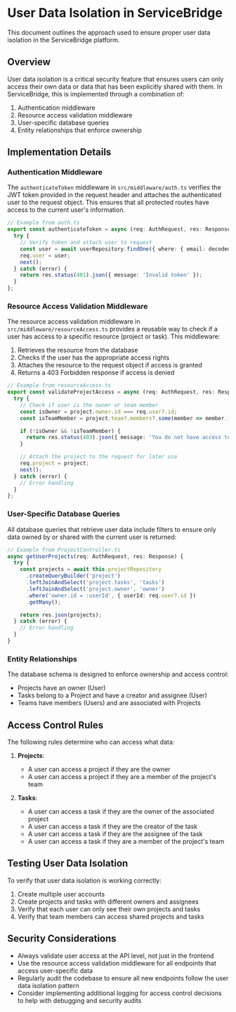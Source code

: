# User Data Isolation in ServiceBridge

This document outlines the approach used to ensure proper user data isolation in the ServiceBridge platform.

## Overview

User data isolation is a critical security feature that ensures users can only access their own data or data that has been explicitly shared with them. In ServiceBridge, this is implemented through a combination of:

1. Authentication middleware
2. Resource access validation middleware
3. User-specific database queries
4. Entity relationships that enforce ownership

## Implementation Details

### Authentication Middleware

The `authenticateToken` middleware in `src/middleware/auth.ts` verifies the JWT token provided in the request header and attaches the authenticated user to the request object. This ensures that all protected routes have access to the current user's information.

```typescript
// Example from auth.ts
export const authenticateToken = async (req: AuthRequest, res: Response, next: NextFunction) => {
  try {
    // Verify token and attach user to request
    const user = await userRepository.findOne({ where: { email: decoded.email } });
    req.user = user;
    next();
  } catch (error) {
    return res.status(401).json({ message: 'Invalid token' });
  }
};
```

### Resource Access Validation Middleware

The resource access validation middleware in `src/middleware/resourceAccess.ts` provides a reusable way to check if a user has access to a specific resource (project or task). This middleware:

1. Retrieves the resource from the database
2. Checks if the user has the appropriate access rights
3. Attaches the resource to the request object if access is granted
4. Returns a 403 Forbidden response if access is denied

```typescript
// Example from resourceAccess.ts
export const validateProjectAccess = async (req: AuthRequest, res: Response, next: NextFunction) => {
  try {
    // Check if user is the owner or team member
    const isOwner = project.owner.id === req.user?.id;
    const isTeamMember = project.team?.members?.some(member => member.id === req.user?.id) || false;

    if (!isOwner && !isTeamMember) {
      return res.status(403).json({ message: 'You do not have access to this project' });
    }

    // Attach the project to the request for later use
    req.project = project;
    next();
  } catch (error) {
    // Error handling
  }
};
```

### User-Specific Database Queries

All database queries that retrieve user data include filters to ensure only data owned by or shared with the current user is returned:

```typescript
// Example from ProjectController.ts
async getUserProjects(req: AuthRequest, res: Response) {
  try {
    const projects = await this.projectRepository
      .createQueryBuilder('project')
      .leftJoinAndSelect('project.tasks', 'tasks')
      .leftJoinAndSelect('project.owner', 'owner')
      .where('owner.id = :userId', { userId: req.user?.id })
      .getMany();

    return res.json(projects);
  } catch (error) {
    // Error handling
  }
}
```

### Entity Relationships

The database schema is designed to enforce ownership and access control:

- Projects have an owner (User)
- Tasks belong to a Project and have a creator and assignee (User)
- Teams have members (Users) and are associated with Projects

## Access Control Rules

The following rules determine who can access what data:

1. **Projects**:
   - A user can access a project if they are the owner
   - A user can access a project if they are a member of the project's team

2. **Tasks**:
   - A user can access a task if they are the owner of the associated project
   - A user can access a task if they are the creator of the task
   - A user can access a task if they are the assignee of the task
   - A user can access a task if they are a member of the project's team

## Testing User Data Isolation

To verify that user data isolation is working correctly:

1. Create multiple user accounts
2. Create projects and tasks with different owners and assignees
3. Verify that each user can only see their own projects and tasks
4. Verify that team members can access shared projects and tasks

## Security Considerations

- Always validate user access at the API level, not just in the frontend
- Use the resource access validation middleware for all endpoints that access user-specific data
- Regularly audit the codebase to ensure all new endpoints follow the user data isolation pattern
- Consider implementing additional logging for access control decisions to help with debugging and security audits 